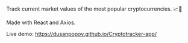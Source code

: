 Track current market values of the most popular cryptocurrencies. 📈💸

Made with React and Axios.

Live demo: https://dusanpopov.github.io/Cryptotracker-app/
